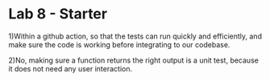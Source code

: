 # Lab 8 - Starter
1)Within a github action, so that the tests can run quickly and efficiently, and make sure the code is working before integrating to our codebase.

2)No, making sure a function returns the right output is a unit test, because it does not need any user interaction.


